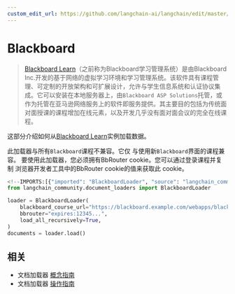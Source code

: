 ```yaml
---
custom_edit_url: https://github.com/langchain-ai/langchain/edit/master/docs/docs/integrations/document_loaders/blackboard.ipynb
---
```

# Blackboard

> [Blackboard Learn](https://en.wikipedia.org/wiki/Blackboard_Learn)（之前称为Blackboard学习管理系统）是由Blackboard Inc.开发的基于网络的虚拟学习环境和学习管理系统。该软件具有课程管理、可定制的开放架构和可扩展设计，允许与学生信息系统和认证协议集成。它可以安装在本地服务器上，由`Blackboard ASP Solutions`托管，或作为托管在亚马逊网络服务上的软件即服务提供。其主要目的包括为传统面对面授课的课程增加在线元素，以及开发几乎没有面对面会议的完全在线课程。

这部分介绍如何从[Blackboard Learn](https://www.anthology.com/products/teaching-and-learning/learning-effectiveness/blackboard-learn)实例加载数据。

此加载器与所有`Blackboard`课程不兼容。它仅
与使用新`Blackboard`界面的课程兼容。
要使用此加载器，您必须拥有BbRouter cookie。您可以通过登录课程并复制
浏览器开发者工具中的BbRouter cookie的值来获取此
cookie。


```python
<!--IMPORTS:[{"imported": "BlackboardLoader", "source": "langchain_community.document_loaders", "docs": "https://python.langchain.com/api_reference/community/document_loaders/langchain_community.document_loaders.blackboard.BlackboardLoader.html", "title": "Blackboard"}]-->
from langchain_community.document_loaders import BlackboardLoader

loader = BlackboardLoader(
    blackboard_course_url="https://blackboard.example.com/webapps/blackboard/execute/announcement?method=search&context=course_entry&course_id=_123456_1",
    bbrouter="expires:12345...",
    load_all_recursively=True,
)
documents = loader.load()
```


## 相关

- 文档加载器 [概念指南](/docs/concepts/#document-loaders)
- 文档加载器 [操作指南](/docs/how_to/#document-loaders)
